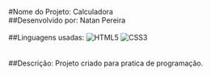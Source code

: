 #Nome do Projeto: Calculadora
<br>
##Desenvolvido por: Natan Pereira
<br>
<br>
##Linguagens usadas: 
![HTML5](https://img.shields.io/badge/html5-%23E34F26.svg?style=for-the-badge&logo=html5&logoColor=white)
![CSS3](https://img.shields.io/badge/css3-%231572B6.svg?style=for-the-badge&logo=css3&logoColor=white)  
<br>
<br>
##Descrição: 
Projeto criado para pratica de programação.
